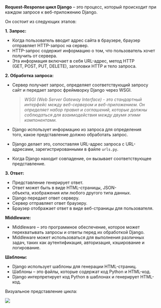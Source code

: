 **Request-Response цикл Django** – это процесс, который происходит при каждом запросе к веб-приложению Django.

Он состоит из следующих этапов:

**1. Запрос:**

- Когда пользователь вводит адрес сайта в браузере, браузер отправляет HTTP-запрос на сервер.
- HTTP-запрос содержит информацию о том, что пользователь хочет получить от сервера.
- Эта информация включает в себя URL-адрес, метод HTTP (GET, POST, PUT, DELETE), заголовки HTTP и тело запроса.

**2. Обработка запроса:**

- Сервер получает запрос, определяет соответствующий запросу сайт и передает запрос фреймворку Django через WSGI.
    
    > _WSGI (Web Server Gateway Interface) - это стандартный интерфейс между веб-сервером и веб-приложением. Он определяет набор правил и соглашений, которые должны соблюдаться для взаимодействия между двумя этими компонентами._
    
- Django использует информацию из запроса для определения того, какое представление должно обработать запрос.
- Django делает это, сопоставляя URL-адрес запроса с URL-адресами, зарегистрированными в файле `urls.py`.
- Когда Django находит совпадение, он вызывает соответствующее представление.

**3. Ответ:**

- Представление генерирует ответ.
- Ответ может быть в виде HTML-страницы, JSON-объекта, изображения или любого другого типа данных.
- Django передает ответ серверу.
- Сервер отправляет ответ браузеру.
- Браузер отображает ответ в виде веб-страницы для пользователя.

**Middleware:**

- Middleware – это программное обеспечение, которое может перехватывать запросы и ответы перед их обработкой Django.
- Middleware может использоваться для выполнения различных задач, таких как аутентификация, авторизация, кэширование и логирование.

**Шаблоны:**

- Django использует шаблоны для генерации HTML-страниц.
- Шаблоны – это файлы, которые содержат код Python и HTML-код.
- Django интерпретирует код Python в шаблонах и генерирует HTML-код.

  

Визуальное представление цикла:

[![](https://nitinnain.com/wp-content/uploads/2017/08/Django-Request-Response-Call-Cycle.png)](https://nitinnain.com/wp-content/uploads/2017/08/Django-Request-Response-Call-Cycle.png)

<div class="page-break" style="page-break-before: always;"></div>

